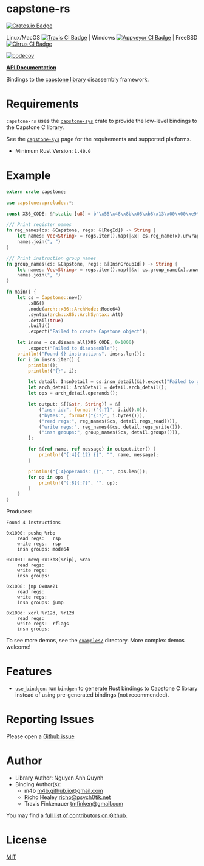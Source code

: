 # capstone-rs

[![Crates.io Badge](https://img.shields.io/crates/v/capstone.svg)](https://crates.io/crates/capstone)

Linux/MacOS [![Travis CI Badge](https://travis-ci.org/capstone-rust/capstone-rs.svg?branch=master)](https://travis-ci.org/capstone-rust/capstone-rs)
|
Windows [![Appveyor CI Badge](https://ci.appveyor.com/api/projects/status/github/capstone-rust/capstone-rs?svg=true&branch=master)](https://ci.appveyor.com/project/tmfink/capstone-rs)
|
FreeBSD [![Cirrus CI Badge](https://api.cirrus-ci.com/github/capstone-rust/capstone-rs.svg)](https://cirrus-ci.com/github/capstone-rust/capstone-rs)

[![codecov](https://codecov.io/gh/capstone-rust/capstone-rs/branch/master/graph/badge.svg)](https://codecov.io/gh/capstone-rust/capstone-rs)


 **[API Documentation](https://docs.rs/capstone/)**


Bindings to the [capstone library][upstream] disassembly framework.


# Requirements

`capstone-rs` uses the [`capstone-sys`](capstone-sys) crate to provide the low-level bindings to the Capstone C library.

See the [`capstone-sys`](capstone-sys) page for the requirements and supported platforms.

* Minimum Rust Version: `1.40.0`

# Example

<!-- START: code_sample -->
```rust
extern crate capstone;

use capstone::prelude::*;

const X86_CODE: &'static [u8] = b"\x55\x48\x8b\x05\xb8\x13\x00\x00\xe9\x14\x9e\x08\x00\x45\x31\xe4";

/// Print register names
fn reg_names(cs: &Capstone, regs: &[RegId]) -> String {
    let names: Vec<String> = regs.iter().map(|&x| cs.reg_name(x).unwrap()).collect();
    names.join(", ")
}

/// Print instruction group names
fn group_names(cs: &Capstone, regs: &[InsnGroupId]) -> String {
    let names: Vec<String> = regs.iter().map(|&x| cs.group_name(x).unwrap()).collect();
    names.join(", ")
}

fn main() {
    let cs = Capstone::new()
        .x86()
        .mode(arch::x86::ArchMode::Mode64)
        .syntax(arch::x86::ArchSyntax::Att)
        .detail(true)
        .build()
        .expect("Failed to create Capstone object");

    let insns = cs.disasm_all(X86_CODE, 0x1000)
        .expect("Failed to disassemble");
    println!("Found {} instructions", insns.len());
    for i in insns.iter() {
        println!();
        println!("{}", i);

        let detail: InsnDetail = cs.insn_detail(&i).expect("Failed to get insn detail");
        let arch_detail: ArchDetail = detail.arch_detail();
        let ops = arch_detail.operands();

        let output: &[(&str, String)] = &[
            ("insn id:", format!("{:?}", i.id().0)),
            ("bytes:", format!("{:?}", i.bytes())),
            ("read regs:", reg_names(&cs, detail.regs_read())),
            ("write regs:", reg_names(&cs, detail.regs_write())),
            ("insn groups:", group_names(&cs, detail.groups())),
        ];

        for &(ref name, ref message) in output.iter() {
            println!("{:4}{:12} {}", "", name, message);
        }

        println!("{:4}operands: {}", "", ops.len());
        for op in ops {
            println!("{:8}{:?}", "", op);
        }
    }
}
```
<!-- END: code_sample -->

Produces:

```
Found 4 instructions

0x1000: pushq %rbp
    read regs:   rsp
    write regs:  rsp
    insn groups: mode64

0x1001: movq 0x13b8(%rip), %rax
    read regs:
    write regs:
    insn groups:

0x1008: jmp 0x8ae21
    read regs:
    write regs:
    insn groups: jump

0x100d: xorl %r12d, %r12d
    read regs:
    write regs:  rflags
    insn groups:
```

To see more demos, see the [`examples/`](capstone-rs/examples) directory.
More complex demos welcome!

# Features

- `use_bindgen`: run `bindgen` to generate Rust bindings to Capstone C library
  instead of using pre-generated bindings (not recommended).

# Reporting Issues

Please open a [Github issue](https://github.com/capstone-rust/capstone-rs/issues)

# Author

- Library Author: Nguyen Anh Quynh
- Binding Author(s):
    - m4b <m4b.github.io@gmail.com>
    - Richo Healey <richo@psych0tik.net>
    - Travis Finkenauer <tmfinken@gmail.com>

You may find a [full list of contributors on Github](https://github.com/capstone-rust/capstone-rs/graphs/contributors).

# License

[MIT](capstone-rs/LICENSE)

[upstream]: https://www.capstone-engine.org/
